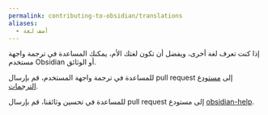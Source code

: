 ```yaml
---
permalink: contributing-to-obsidian/translations
aliases:
  - أضف لغة
---
```


إذا كنت تعرف لغة أخرى، ويفضل أن تكون لغتك الأم، يمكنك المساعدة في ترجمة واجهة مستخدم Obsidian أو الوثائق.

للمساعدة في ترجمة واجهة المستخدم، قم بإرسال pull request إلى [مستودع الترجمات](https://github.com/obsidianmd/obsidian-translations).

للمساعدة في تحسين وثائقنا، قم بإرسال pull request إلى مستودع [obsidian-help](https://github.com/obsidianmd/obsidian-help).
